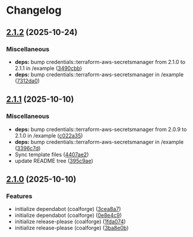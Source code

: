 # Changelog

## [2.1.2](https://github.com/Coalfire-CF/terraform-aws-secretsmanager/compare/v2.1.1...v2.1.2) (2025-10-24)


### Miscellaneous

* **deps:** bump credentials::terraform-aws-secretsmanager from 2.1.0 to 2.1.1 in /example ([3490cbb](https://github.com/Coalfire-CF/terraform-aws-secretsmanager/commit/3490cbb1c58b41a5477ec71b078f655823d907a6))
* **deps:** bump credentials::terraform-aws-secretsmanager in /example ([7312da0](https://github.com/Coalfire-CF/terraform-aws-secretsmanager/commit/7312da00bc7dc2e59890f85a6f092c1c0abbf706))

## [2.1.1](https://github.com/Coalfire-CF/terraform-aws-secretsmanager/compare/v2.1.0...v2.1.1) (2025-10-10)


### Miscellaneous

* **deps:** bump credentials::terraform-aws-secretsmanager from 2.0.9 to 2.1.0 in /example ([c022a35](https://github.com/Coalfire-CF/terraform-aws-secretsmanager/commit/c022a35f907f55088da79aa38327f747cd9dc6a8))
* **deps:** bump credentials::terraform-aws-secretsmanager in /example ([3396c7d](https://github.com/Coalfire-CF/terraform-aws-secretsmanager/commit/3396c7d2bf2a926e4f51cd153e118684e81d1962))
* Sync template files ([4407ae2](https://github.com/Coalfire-CF/terraform-aws-secretsmanager/commit/4407ae2fe7930f536b821d9a128417f4d6ece018))
* update README tree ([395c9ae](https://github.com/Coalfire-CF/terraform-aws-secretsmanager/commit/395c9ae9f26a8dd3baee116fe8bf58994c7620a9))

## [2.1.0](https://github.com/Coalfire-CF/terraform-aws-secretsmanager/compare/v2.0.6...v2.1.0) (2025-10-10)


### Features

* initialize dependabot (coalforge) ([3cea8a7](https://github.com/Coalfire-CF/terraform-aws-secretsmanager/commit/3cea8a713f9d3f343ca57b5b09d8059032a2769a))
* initialize dependabot (coalforge) ([0e8e4c9](https://github.com/Coalfire-CF/terraform-aws-secretsmanager/commit/0e8e4c989ab709314041249f9b26f5de02bb0e16))
* initialize release-please (coalforge) ([1fda074](https://github.com/Coalfire-CF/terraform-aws-secretsmanager/commit/1fda074544a250def5f10fff010e1f5800145b6f))
* initialize release-please (coalforge) ([3ba8e0b](https://github.com/Coalfire-CF/terraform-aws-secretsmanager/commit/3ba8e0b1685299ea4cb28b44a4b7797b7a2515ac))
